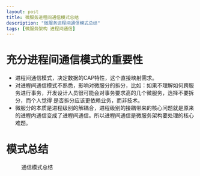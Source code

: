 ```yaml
---
layout: post
title: 微服务进程间通信模式总结
description: "微服务进程间通信模式总结"
tags: [微服务架构 进程间通信] 
---
```


# 充分进程间通信模式的重要性
* 进程间通信模式，决定数据的CAP特性，这个直接映射需求。
* 对进程间通信模式不熟悉，影响对微服分的拆分，比如：如果不理解如何跨服务进行事务，开发设计人员很可能会对事务要求高的几个微服务，选择不要拆分，而个人觉得
是否拆分应该更依赖业务，而非技术。
* 微服分的本质是进程级别的解耦合，进程级别的接耦带来的核心问题就是原来的进程内通信变成了进程间通信。所以进程间通信是微服务架构要处理的核心难题。

 
# 模式总结

<figure>
	<img src="/images/microservice-rpc.png" alt="">
	<figcaption>通信模式总结</figcaption>
</figure>
						   
    
